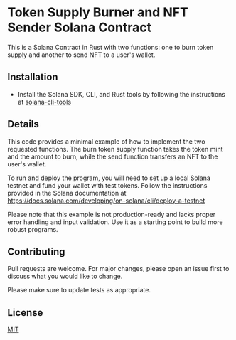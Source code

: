 # Token Supply Burner and NFT Sender Solana Contract

This is a Solana Contract in Rust with two functions: 
one to burn token supply and another to send NFT to a user's wallet.

## Installation

* Install the Solana SDK, CLI, and Rust tools by following the instructions at [solana-cli-tools](https://docs.solana.com/cli/install-solana-cli-tools)

## Details

This code provides a minimal example of how to implement the two requested functions. The burn token supply function takes the token mint and the amount to burn, while the send function transfers an NFT to the user's wallet.

To run and deploy the program, you will need to set up a local Solana testnet and fund your wallet with test tokens. Follow the instructions provided in the Solana documentation at https://docs.solana.com/developing/on-solana/cli/deploy-a-testnet

Please note that this example is not production-ready and lacks proper error handling and input validation. Use it as a starting point to build more robust programs.
## Contributing

Pull requests are welcome. For major changes, please open an issue first
to discuss what you would like to change.

Please make sure to update tests as appropriate.

## License

[MIT](https://github.com/Nauman3S/burner-sender-contract/blob/main/LICENSE)